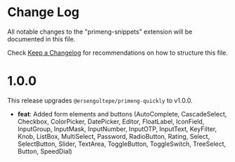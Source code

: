 # Change Log

All notable changes to the "primeng-snippets" extension will be documented in this file.

Check [Keep a Changelog](http://keepachangelog.com/) for recommendations on how to structure this file.

# 1.0.0
This release upgrades `@ersengultepe/primeng-quickly` to v1.0.0.

* **feat**: Added form elements and buttons (AutoComplete, CascadeSelect, Checkbox, ColorPicker, DatePicker, Editor, FloatLabel, IconField, InputGroup, InputMask, InputNumber, InputOTP, InputText, KeyFilter, Knob, ListBox, MultiSelect, Password, RadioButton, Rating, Select, SelectButton, Slider, TextArea, ToggleButton, ToggleSwitch, TreeSelect, Button, SpeedDial)